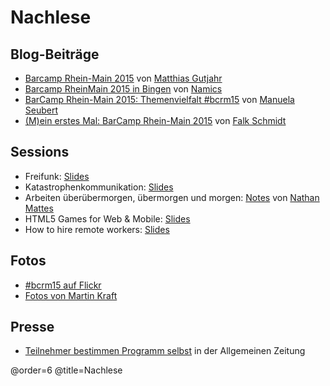 # Nachlese

## Blog-Beiträge

 * [Barcamp Rhein-Main 2015](http://blog.sperrobjekt.de/content/1000478-Barcamp-Rhein-Main-2015.html) von [Matthias Gutjahr](https://twitter.com/mattsches)
 * [Barcamp RheinMain 2015 in Bingen](https://about.namics.com/2015/11/barcamp-rheinmain-2015-in-bingen.html) von [Namics](https://twitter.com/namics)
 * [BarCamp Rhein-Main 2015: Themenvielfalt #bcrm15](http://www.seubert-pr.de/blog/2015/11/24/barcamp-rhein-main-2015-themenvielfalt-bcrm15/) von [Manuela Seubert](https://twitter.com/ManuelaSeubert)
 * [(M)ein erstes Mal: BarCamp Rhein-Main 2015](http://falkschmidt.com/2015/11/ein-erstes-mal_bcrm15/) von [Falk Schmidt](https://twitter.com/FalkSchmidt)
 
## Sessions

 * Freifunk: [Slides](http://talks.sperrobjekt.de/bcrm15_freifunk/)
 * Katastrophenkommunikation: [Slides](http://www.junaimnetz.de/wp-content/uploads/2015/11/Katastrophen.pdf)
 * Arbeiten überübermorgen, übermorgen und morgen: [Notes](https://bullenscheisse.de/2015/arbeiten-ueberuebermorgen-uebermorgen-und-morgen/) von [Nathan Mattes](https://twitter.com/zeitschlag)
 * HTML5 Games for Web & Mobile: [Slides](http://de.slideshare.net/casarock/html5-games-for-web-mobile)
 * How to hire remote workers: [Slides](https://docs.google.com/presentation/d/1KAMzZ8nWJihu61_lsb1xuukhBgzMOPPaiGbvVEjWV_w/edit)

## Fotos

 * [#bcrm15 auf Flickr](https://www.flickr.com/search/?sort=date-posted-desc&text=%23bcrm15)
 * [Fotos von Martin Kraft](https://www.flickr.com/photos/90741600@N03/sets/72157659120329764/)

## Presse

* [Teilnehmer bestimmen Programm selbst](http://www.allgemeine-zeitung.de/lokales/bingen/bingen/teilnehmer-bestimmen-programm-selbst_16402533.htm) in der Allgemeinen Zeitung

@order=6
@title=Nachlese

